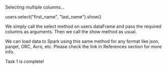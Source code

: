 Selecting multiple columns…

users.select("first_name", "last_name").show()


We simply call the select method on users dataFrame and pass the required columns as arguments. Then we call the show method as usual.

We can load data to Spark using this same method for any format like json, parqet, ORC, Avro, etc. Please check the link in References section for more info.

Task 1 is complete!
